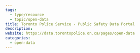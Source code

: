```yaml
---
tags:
  - type/resource
  - topic/open-data
title: Toronto Police Service - Public Safety Data Portal
description:
website: https://data.torontopolice.on.ca/pages/open-data
categories:
  - open-data
---
```

